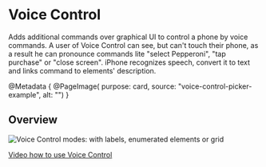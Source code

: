 # Voice Control

Adds additional commands over graphical UI to control a phone by voice commands. A user of Voice Control can see, but can't touch their phone, as a result he can pronounce commands lite "select Pepperoni", "tap purchase" or "close screen". iPhone recognizes speech, convert it to text and links command to elements' description.

@Metadata {
    @PageImage(
               purpose: card, 
               source: "voice-control-picker-example", 
               alt: "")
}


## Overview

![Voice Control modes: with labels, enumerated elements or grid](voice-control-picker-example)

 [Video how to use Voice Control](https://www.youtube.com/watch?v=eg22JaZWAgs)
